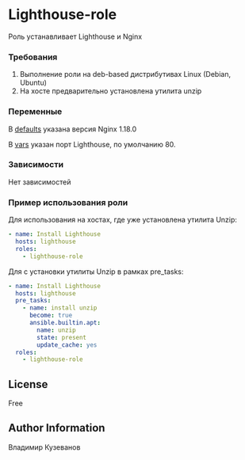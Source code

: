 Lighthouse-role
=========

Роль устанавливает Lighthouse и Nginx

### Требования

1. Выполнение роли на deb-based дистрибутивах Linux (Debian, Ubuntu)
2. На хосте предварительно установлена утилита unzip

### Переменные

В [defaults](./defaults/main.yml) указана версия Nginx 1.18.0

В [vars](./vars/main.yml) указан порт Lighthouse, по умолчанию 80.

### Зависимости

Нет зависимостей

### Пример использования роли

Для использования на хостах, где уже установлена утилита Unzip:

```yaml
- name: Install Lighthouse
  hosts: lighthouse
  roles:
    - lighthouse-role
```

Для с установки утилиты Unzip в рамках pre_tasks:

```yaml
- name: Install Lighthouse
  hosts: lighthouse
  pre_tasks:
    - name: install unzip
      become: true
      ansible.builtin.apt:
        name: unzip
        state: present
        update_cache: yes
  roles:
    - lighthouse-role
```


License
-------

Free

Author Information
------------------

Владимир Кузеванов
